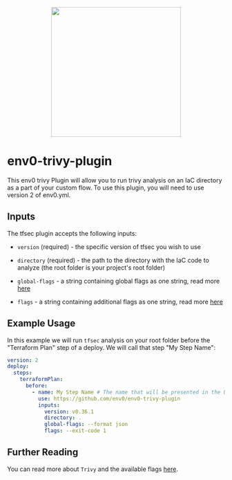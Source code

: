 <div align="center">
  <img src="https://github.com/aquasecurity/trivy/blob/main/brand/Trivy-OSS-Logo-Color-Horizontal-RGB-2022.svg?raw=true" width="300">
</div>

# env0-trivy-plugin
This env0 trivy Plugin will allow you to run trivy analysis on an IaC directory as a part of your custom flow. To use this plugin, you will need to use version 2 of env0.yml.

## Inputs



The tfsec plugin accepts the following inputs:

* `version` (required) - the specific version of tfsec you wish to use 

* `directory` (required) - the path to the directory with the IaC code to analyze (the root folder is your project's root folder)

* `global-flags` - a string containing global flags as one string, read more [here](https://aquasecurity.github.io/trivy/v0.36/docs/references/customization/config-file/#global-options)

* `flags` - a string containing additional flags as one string, read more [here](https://aquasecurity.github.io/trivy/v0.36/docs/references/cli/config/)


## Example Usage



In this example we will run `tfsec` analysis on your root folder before the "Terraform Plan" step of a deploy. We will call that step "My Step Name":

```yaml
version: 2
deploy:
  steps:
    terraformPlan:
      before:
        - name: My Step Name # The name that will be presented in the UI for this step
          use: https://github.com/env0/env0-trivy-plugin
          inputs:
            version: v0.36.1
            directory: .
            global-flags: --format json
            flags: --exit-code 1

```


## Further Reading

You can read more about `Trivy` and the available flags [here](https://aquasecurity.github.io/trivy).

